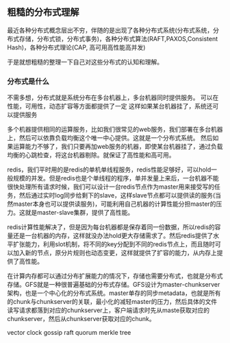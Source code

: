 ## 粗糙的分布式理解

最近各种分布式概念层出不穷，伴随的是出现了各种分布式系统(分布式系统，分布式存储，分布式锁，分布式事务)，各种分布式算法(RAFT,PAXOS,Consistent Hash)，各种分布式理论(CAP, 高可用高性能高并发)

于是就想粗糙的整理一下自己对这些分布式的认知和理解。

### 分布式是什么

不需多想，分布式就是系统分布在多台机器上，多台机器同时提供服务。 可以在性能，可用性，动态扩容等方面都提供了一定
这样如果某台机器挂了，系统还可以提供服务

多个机器提供相同的运算服务，比如我们很常见的web服务，我们部署在多台机器上，然后可以依靠负载均衡这个唯一中心提供。这就是一个分布式系统。
然后如果运算能力不够了，我们只要再加web服务的机器，即使某台机器挂了，通过负载均衡的心跳检查，将这台机器剔除。就保证了高性能和高可用。

redis，我们平时用的是redis的单机单线程服务，redis性能足够好，可以hold一般规模的并发。但是redis也是个单线程的程序，单并发量上来后，一台机器不能很快处理所有请求时候，我们可以设计一台redis节点作为master用来接受写的任务，然后通过实时log同步给剩下的slave，这样slave节点都可以提供读的服务(当然master本身也可以提供读服务)，可能利用自己机器的计算性能分担master的压力。这就是master-slave集群，提供了高性能。

redis计算性能解决了，但是因为每台机器都是保存着同一份数据，所以redis的容量还是一台机器的内存，这样就没办法hold更大存储需求了。然后redis提供了水平扩张能力，利用slot机制，将不同的key分配到不同的redis节点上，而且随时可以加入新的节点，原分片规则也动态变更，这样就提供了扩容的能力，从内存上提供了高性能。

在计算内存都可以通过分布扩展能力的情况下，存储也需要分布式，也就是分布式存储。GFS就是一种很普遍基础的分布式存储。GFS设计为master-chunkserver架构，也是一个中心化的分布式系统。master单存的同步metadata，也就是所有的chunk与chunkserver的关联，最小化的减轻master的压力，然后具体的文件读写请求都落到对应的chunkserver上，客户端请求时先从maste获取对应的chunkserver，然后从chunkserver获取对应的chunk。




vector clock
gossip
raft
quorum
merkle tree
